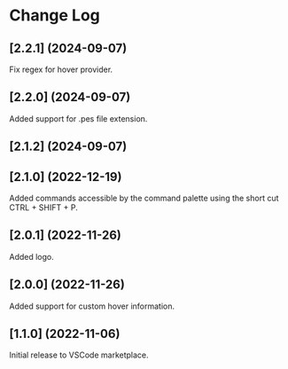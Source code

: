 # Change Log

## [2.2.1] (2024-09-07)

Fix regex for hover provider.

## [2.2.0] (2024-09-07)

Added support for .pes file extension.

## [2.1.2] (2024-09-07)

## [2.1.0] (2022-12-19)

Added commands accessible by the command palette using the short cut CTRL + SHIFT + P.

## [2.0.1] (2022-11-26)

Added logo.

## [2.0.0] (2022-11-26)

Added support for custom hover information.

## [1.1.0] (2022-11-06)

Initial release to VSCode marketplace.
